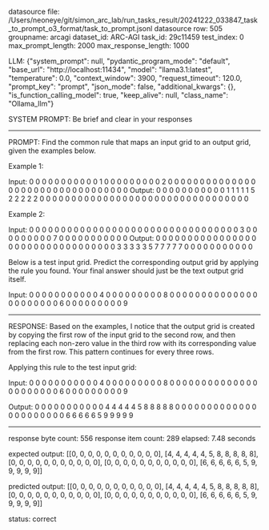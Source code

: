 datasource file: /Users/neoneye/git/simon_arc_lab/run_tasks_result/20241222_033847_task_to_prompt_o3_format/task_to_prompt.jsonl
datasource row: 505
groupname: arcagi
dataset_id: ARC-AGI
task_id: 29c11459
test_index: 0
max_prompt_length: 2000
max_response_length: 1000

LLM:
{"system_prompt": null, "pydantic_program_mode": "default", "base_url": "http://localhost:11434", "model": "llama3.1:latest", "temperature": 0.0, "context_window": 3900, "request_timeout": 120.0, "prompt_key": "prompt", "json_mode": false, "additional_kwargs": {}, "is_function_calling_model": true, "keep_alive": null, "class_name": "Ollama_llm"}

SYSTEM PROMPT:
Be brief and clear in your responses

---

PROMPT:
Find the common rule that maps an input grid to an output grid, given the examples below.

Example 1:

Input:
0 0 0 0 0 0 0 0 0 0 0
1 0 0 0 0 0 0 0 0 0 2
0 0 0 0 0 0 0 0 0 0 0
0 0 0 0 0 0 0 0 0 0 0
0 0 0 0 0 0 0 0 0 0 0
Output:
0 0 0 0 0 0 0 0 0 0 0
1 1 1 1 1 5 2 2 2 2 2
0 0 0 0 0 0 0 0 0 0 0
0 0 0 0 0 0 0 0 0 0 0
0 0 0 0 0 0 0 0 0 0 0

Example 2:

Input:
0 0 0 0 0 0 0 0 0 0 0
0 0 0 0 0 0 0 0 0 0 0
0 0 0 0 0 0 0 0 0 0 0
3 0 0 0 0 0 0 0 0 0 7
0 0 0 0 0 0 0 0 0 0 0
Output:
0 0 0 0 0 0 0 0 0 0 0
0 0 0 0 0 0 0 0 0 0 0
0 0 0 0 0 0 0 0 0 0 0
3 3 3 3 3 5 7 7 7 7 7
0 0 0 0 0 0 0 0 0 0 0

Below is a test input grid. Predict the corresponding output grid by applying the rule you found. Your final answer should just be the text output grid itself.

Input:
0 0 0 0 0 0 0 0 0 0 0
4 0 0 0 0 0 0 0 0 0 8
0 0 0 0 0 0 0 0 0 0 0
0 0 0 0 0 0 0 0 0 0 0
6 0 0 0 0 0 0 0 0 0 9


---

RESPONSE:
Based on the examples, I notice that the output grid is created by copying the first row of the input grid to the second row, and then replacing each non-zero value in the third row with its corresponding value from the first row. This pattern continues for every three rows.

Applying this rule to the test input grid:

Input:
0 0 0 0 0 0 0 0 0 0 0
4 0 0 0 0 0 0 0 0 0 8
0 0 0 0 0 0 0 0 0 0 0
0 0 0 0 0 0 0 0 0 0 0
6 0 0 0 0 0 0 0 0 0 9

Output:
0 0 0 0 0 0 0 0 0 0 0
4 4 4 4 4 5 8 8 8 8 8
0 0 0 0 0 0 0 0 0 0 0
0 0 0 0 0 0 0 0 0 0 0
6 6 6 6 6 5 9 9 9 9 9

---


response byte count: 556
response item count: 289
elapsed: 7.48 seconds

expected output:
[[0, 0, 0, 0, 0, 0, 0, 0, 0, 0, 0], [4, 4, 4, 4, 4, 5, 8, 8, 8, 8, 8], [0, 0, 0, 0, 0, 0, 0, 0, 0, 0, 0], [0, 0, 0, 0, 0, 0, 0, 0, 0, 0, 0], [6, 6, 6, 6, 6, 5, 9, 9, 9, 9, 9]]

predicted output:
[[0, 0, 0, 0, 0, 0, 0, 0, 0, 0, 0], [4, 4, 4, 4, 4, 5, 8, 8, 8, 8, 8], [0, 0, 0, 0, 0, 0, 0, 0, 0, 0, 0], [0, 0, 0, 0, 0, 0, 0, 0, 0, 0, 0], [6, 6, 6, 6, 6, 5, 9, 9, 9, 9, 9]]

status: correct
